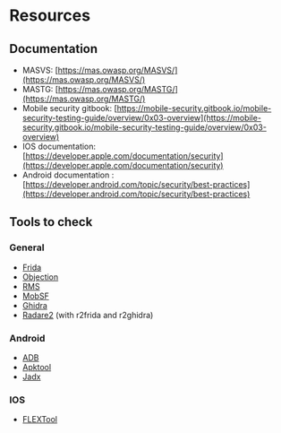 # Resources

## Documentation
- MASVS: [https://mas.owasp.org/MASVS/](https://mas.owasp.org/MASVS/)
- MASTG: [https://mas.owasp.org/MASTG/](https://mas.owasp.org/MASTG/)
- Mobile security gitbook: [https://mobile-security.gitbook.io/mobile-security-testing-guide/overview/0x03-overview](https://mobile-security.gitbook.io/mobile-security-testing-guide/overview/0x03-overview)
- IOS documentation: [https://developer.apple.com/documentation/security](https://developer.apple.com/documentation/security)
- Android documentation : [https://developer.android.com/topic/security/best-practices](https://developer.android.com/topic/security/best-practices)


## Tools to check

### General
- [Frida](https://github.com/frida)
- [Objection](https://github.com/sensepost/objection)
- [RMS](https://github.com/m0bilesecurity/RMS-Runtime-Mobile-Security)
- [MobSF](https://github.com/MobSF/Mobile-Security-Framework-MobSF)
- [Ghidra](https://ghidra-sre.org/)
- [Radare2](https://rada.re/n/radare2.html) (with r2frida and r2ghidra)

### Android
- [ADB](https://developer.android.com/tools/adb)
- [Apktool](https://apktool.org/)
- [Jadx](https://github.com/skylot/jadx)

### IOS
- [FLEXTool](https://github.com/FLEXTool/FLEX)